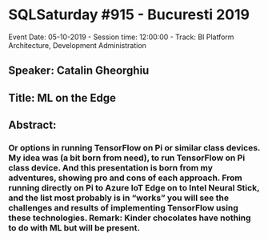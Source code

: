 # SQLSaturday #915 - Bucuresti 2019
Event Date: 05-10-2019 - Session time: 12:00:00 - Track: BI Platform Architecture, Development  Administration
## Speaker: Catalin Gheorghiu
## Title: ML on the Edge
## Abstract:
### Or options in running TensorFlow on Pi or similar class devices. My idea was (a bit born from need), to run TensorFlow on Pi class device. And this presentation is born from my adventures, showing pro and cons of each approach. From running directly on Pi to Azure IoT Edge on to Intel Neural Stick, and the list most probably is in “works” you will see the challenges and results of implementing TensorFlow using these technologies. Remark: Kinder chocolates have nothing to do with ML but will be present.
